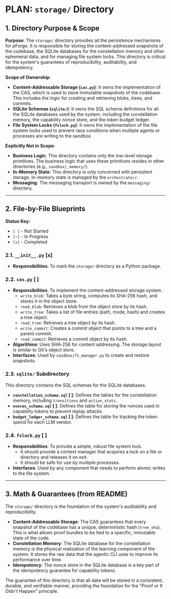 # PLAN: `storage/` Directory

## 1. Directory Purpose & Scope

**Purpose**: The `storage/` directory provides all the persistence mechanisms for pForge. It is responsible for storing the content-addressed snapshots of the codebase, the SQLite databases for the constellation memory and other ephemeral data, and for managing file system locks. This directory is critical for the system's guarantees of reproducibility, auditability, and idempotency.

**Scope of Ownership**:

*   **Content-Addressable Storage (`cas.py`)**: It owns the implementation of the CAS, which is used to store immutable snapshots of the codebase. This includes the logic for creating and retrieving blobs, trees, and commits.
*   **SQLite Schemas (`sqlite/`)**: It owns the SQL schema definitions for all the SQLite databases used by the system, including the constellation memory, the capability nonce store, and the token budget ledger.
*   **File System Locks (`fslock.py`)**: It owns the implementation of the file system locks used to prevent race conditions when multiple agents or processes are writing to the sandbox.

**Explicitly Not in Scope**:

*   **Business Logic**: This directory contains only the low-level storage primitives. The business logic that uses these primitives resides in other directories (e.g., `sandbox/`, `memory/`).
*   **In-Memory State**: This directory is only concerned with persistent storage. In-memory state is managed by the `orchestrator/`.
*   **Messaging**: The messaging transport is owned by the `messaging/` directory.

---

## 2. File-by-File Blueprints

**Status Key:**
*   `[ ]` - Not Started
*   `[~]` - In Progress
*   `[x]` - Completed

### 2.1. `__init__.py` [x]

*   **Responsibilities**: To mark the `storage/` directory as a Python package.

### 2.2. `cas.py` [ ]

*   **Responsibilities**: To implement the content-addressed storage system.
    *   `write_blob`: Takes a byte string, computes its SHA-256 hash, and stores it in the object store.
    *   `read_blob`: Retrieves a blob from the object store by its hash.
    *   `write_tree`: Takes a list of file entries (path, mode, hash) and creates a tree object.
    *   `read_tree`: Retrieves a tree object by its hash.
    *   `write_commit`: Creates a commit object that points to a tree and a parent commit.
    *   `read_commit`: Retrieves a commit object by its hash.
*   **Algorithms**: Uses SHA-256 for content addressing. The storage layout is similar to Git's object store.
*   **Interfaces**: Used by `sandbox/fs_manager.py` to create and restore snapshots.

### 2.3. `sqlite/` Subdirectory

This directory contains the SQL schemas for the SQLite databases.

*   **`constellation_schema.sql` [ ]**: Defines the tables for the constellation memory, including `transitions` and `action_stats`.
*   **`nonces_schema.sql` [ ]**: Defines the table for storing the nonces used in capability tokens to prevent replay attacks.
*   **`budget_ledger_schema.sql` [ ]**: Defines the table for tracking the token spend for each LLM vendor.

### 2.4. `fslock.py` [ ]

*   **Responsibilities**: To provide a simple, robust file system lock.
    *   It should provide a context manager that acquires a lock on a file or directory and releases it on exit.
    *   It should be safe for use by multiple processes.
*   **Interfaces**: Used by any component that needs to perform atomic writes to the file system.

---

## 3. Math & Guarantees (from README)

The `storage/` directory is the foundation of the system's auditability and reproducibility.

*   **Content-Addressable Storage**: The CAS guarantees that every snapshot of the codebase has a unique, deterministic hash (`tree_sha`). This is what allows proof bundles to be tied to a specific, immutable state of the code.
*   **Constellation Memory**: The SQLite database for the constellation memory is the physical realization of the learning component of the system. It stores the raw data that the agentic CLI uses to improve its performance over time.
*   **Idempotency**: The nonce store in the SQLite database is a key part of the idempotency guarantee for capability tokens.

The guarantee of this directory is that all data will be stored in a consistent, durable, and verifiable manner, providing the foundation for the "Proof or It Didn't Happen" principle.
